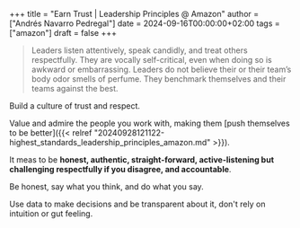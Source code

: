 +++
title = "Earn Trust | Leadership Principles @ Amazon"
author = ["Andrés Navarro Pedregal"]
date = 2024-09-16T00:00:00+02:00
tags = ["amazon"]
draft = false
+++

> Leaders listen attentively, speak candidly, and treat others respectfully. They are vocally self-critical, even when doing so is awkward or embarrassing. Leaders do not believe their or their team’s body odor smells of perfume. They benchmark themselves and their teams against the best.

Build a culture of trust and respect.

Value and admire the people you work with, making them [push themselves to be better]({{< relref "20240928121122-highest_standards_leadership_principles_amazon.md" >}}).

It meas to be **honest, authentic, straight-forward, active-listening but challenging respectfully if you disagree, and accountable**.

Be honest, say what you think, and do what you say.

Use data to make decisions and be transparent about it, don't rely on intuition or gut feeling.
